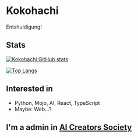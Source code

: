 # Kokohachi
Entshuldigung!

## Stats
[![Kokohachi GitHub stats](https://github-readme-stats.vercel.app/api?username=Kokohachi&theme=dark)](https://github.com/anuraghazra/github-readme-stats)

[![Top Langs](https://github-readme-stats.vercel.app/api/top-langs/?username=Kokohachi&theme=dark)](https://github.com/anuraghazra/github-readme-stats)

## Interested in
- Python, Mojo, AI, React, TypeScript
- Maybe: Web…?

## I'm a admin in [AI Creators Society](https://discord.com/invite/ai-jp/)


<!--
**yanknvim/yanknvim** is a ✨ _special_ ✨ repository because its `README.md` (this file) appears on your GitHub profile.

Here are some ideas to get you started:

- 🔭 I’m currently working on ...
- 🌱 I’m currently learning ...
- 👯 I’m looking to collaborate on ...
- 🤔 I’m looking for help with ...
- 💬 Ask me about ...
- 📫 How to reach me: ...
- 😄 Pronouns: ...
- ⚡ Fun fact: ...
-->
